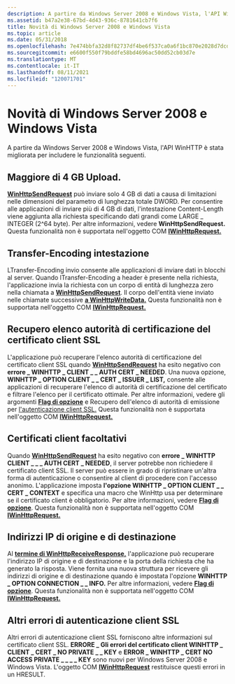 ```yaml
---
description: A partire da Windows Server 2008 e Windows Vista, l'API WinHTTP è stata migliorata per includere le funzionalità seguenti.
ms.assetid: b47a2e38-67bd-4d43-936c-8781641cb7f6
title: Novità di Windows Server 2008 e Windows Vista
ms.topic: article
ms.date: 05/31/2018
ms.openlocfilehash: 7e474bbfa32d8f82737df4be6f537ca0a6f1bc870e2028d7dcdb1f418adb7120
ms.sourcegitcommit: e6600f550f79bddfe58bd4696ac50dd52cb03d7e
ms.translationtype: MT
ms.contentlocale: it-IT
ms.lasthandoff: 08/11/2021
ms.locfileid: "120071701"
---
```

# <a name="whats-new-in-windows-server-2008-and-windows-vista"></a>Novità di Windows Server 2008 e Windows Vista

A partire da Windows Server 2008 e Windows Vista, l'API WinHTTP è stata migliorata per includere le funzionalità seguenti.

## <a name="greater-than-4-gb-upload"></a>Maggiore di 4 GB Upload.

[**WinHttpSendRequest**](/windows/desktop/api/Winhttp/nf-winhttp-winhttpsendrequest) può inviare solo 4 GB di dati a causa di limitazioni nelle dimensioni del parametro di lunghezza totale DWORD. Per consentire alle applicazioni di inviare più di 4 GB di dati, l'intestazione Content-Length viene aggiunta alla richiesta specificando dati grandi come LARGE \_ INTEGER (2^64 byte). Per altre informazioni, vedere **WinHttpSendRequest.** Questa funzionalità non è supportata nell'oggetto COM [**IWinHttpRequest.**](iwinhttprequest-interface.md)

## <a name="transfer-encoding-header"></a>Transfer-Encoding intestazione

LTransfer-Encoding invio consente alle applicazioni di inviare dati in blocchi al server. Quando lTransfer-Encoding a header è presente nella richiesta, l'applicazione invia la richiesta con un corpo di entità di lunghezza zero nella chiamata a [**WinHttpSendRequest**](/windows/desktop/api/Winhttp/nf-winhttp-winhttpsendrequest). Il corpo dell'entità viene inviato nelle chiamate successive [**a WinHttpWriteData.**](/windows/desktop/api/Winhttp/nf-winhttp-winhttpwritedata) Questa funzionalità non è supportata nell'oggetto COM [**IWinHttpRequest.**](iwinhttprequest-interface.md)

## <a name="ssl-client-certificate-issuer-list-retrieval"></a>Recupero elenco autorità di certificazione del certificato client SSL

L'applicazione può recuperare l'elenco autorità di certificazione del certificato client SSL quando [**WinHttpSendRequest**](/windows/desktop/api/Winhttp/nf-winhttp-winhttpsendrequest) ha esito negativo con **errore \_ WINHTTP \_ CLIENT \_ \_ AUTH CERT \_ NEEDED**. Una nuova opzione, **WINHTTP \_ OPTION CLIENT \_ \_ CERT \_ ISSUER \_ LIST,** consente alle applicazioni di recuperare l'elenco di autorità di certificazione del certificato e filtrare l'elenco per il certificato ottimale. Per altre informazioni, vedere gli argomenti [**Flag di opzione**](option-flags.md) e Recupero dell'elenco di autorità di emissione per [l'autenticazione client SSL.](ssl-in-winhttp.md) Questa funzionalità non è supportata nell'oggetto COM [**IWinHttpRequest.**](iwinhttprequest-interface.md)

## <a name="optional-client-certificates"></a>Certificati client facoltativi

Quando [**WinHttpSendRequest**](/windows/desktop/api/Winhttp/nf-winhttp-winhttpsendrequest) ha esito negativo con **errore \_ WINHTTP CLIENT \_ \_ \_ AUTH CERT \_ NEEDED**, il server potrebbe non richiedere il certificato client SSL. Il server può essere in grado di ripristinare un'altra forma di autenticazione o consentire al client di procedere con l'accesso anonimo. L'applicazione imposta **l'opzione WINHTTP \_ OPTION CLIENT \_ \_ CERT \_ CONTEXT** e specifica una macro che WinHttp usa per determinare se il certificato client è obbligatorio. Per altre informazioni, vedere [**Flag di opzione**](option-flags.md). Questa funzionalità non è supportata nell'oggetto COM [**IWinHttpRequest.**](iwinhttprequest-interface.md)

## <a name="source-and-destination-ip-addresses"></a>Indirizzi IP di origine e di destinazione

Al [**termine di WinHttpReceiveResponse,**](/windows/desktop/api/Winhttp/nf-winhttp-winhttpreceiveresponse) l'applicazione può recuperare l'indirizzo IP di origine e di destinazione e la porta della richiesta che ha generato la risposta. Viene fornita una nuova struttura per ricevere gli indirizzi di origine e di destinazione quando è impostata l'opzione **WINHTTP \_ OPTION CONNECTION \_ \_ INFO.** Per altre informazioni, vedere [**Flag di opzione**](option-flags.md). Questa funzionalità non è supportata nell'oggetto COM [**IWinHttpRequest.**](iwinhttprequest-interface.md)

## <a name="additional-ssl-client-authentication-errors"></a>Altri errori di autenticazione client SSL

Altri errori di autenticazione client SSL forniscono altre informazioni sul certificato client SSL. **ERRORE \_ Gli errori del certificato client WINHTTP \_ CLIENT \_ CERT \_ NO PRIVATE \_ \_ KEY** e **ERROR \_ WINHTTP \_ CERT NO ACCESS PRIVATE \_ \_ \_ \_ KEY** sono nuovi per Windows Server 2008 e Windows Vista. L'oggetto COM [**IWinHttpRequest**](iwinhttprequest-interface.md) restituisce questi errori in un HRESULT.

 

 



